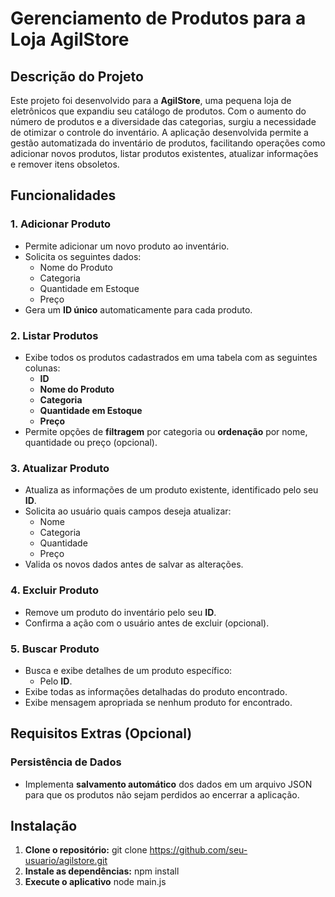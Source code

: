 # Gerenciamento de Produtos para a Loja AgilStore

## Descrição do Projeto

Este projeto foi desenvolvido para a **AgilStore**, uma pequena loja de eletrônicos que expandiu seu catálogo de produtos. Com o aumento do número de produtos e a diversidade das categorias, surgiu a necessidade de otimizar o controle do inventário. A aplicação desenvolvida permite a gestão automatizada do inventário de produtos, facilitando operações como adicionar novos produtos, listar produtos existentes, atualizar informações e remover itens obsoletos.

## Funcionalidades

### 1. **Adicionar Produto**
- Permite adicionar um novo produto ao inventário.
- Solicita os seguintes dados:
  - Nome do Produto
  - Categoria
  - Quantidade em Estoque
  - Preço
- Gera um **ID único** automaticamente para cada produto.

### 2. **Listar Produtos**
- Exibe todos os produtos cadastrados em uma tabela com as seguintes colunas:
  - **ID**
  - **Nome do Produto**
  - **Categoria**
  - **Quantidade em Estoque**
  - **Preço**
- Permite opções de **filtragem** por categoria ou **ordenação** por nome, quantidade ou preço (opcional).

### 3. **Atualizar Produto**
- Atualiza as informações de um produto existente, identificado pelo seu **ID**.
- Solicita ao usuário quais campos deseja atualizar:
  - Nome
  - Categoria
  - Quantidade
  - Preço
- Valida os novos dados antes de salvar as alterações.

### 4. **Excluir Produto**
- Remove um produto do inventário pelo seu **ID**.
- Confirma a ação com o usuário antes de excluir (opcional).

### 5. **Buscar Produto**
- Busca e exibe detalhes de um produto específico:
  - Pelo **ID**.
- Exibe todas as informações detalhadas do produto encontrado.
- Exibe mensagem apropriada se nenhum produto for encontrado.

## Requisitos Extras (Opcional)

### **Persistência de Dados**
- Implementa **salvamento automático** dos dados em um arquivo JSON para que os produtos não sejam perdidos ao encerrar a aplicação.

## Instalação

1. **Clone o repositório:**
   git clone https://github.com/seu-usuario/agilstore.git
2. **Instale as dependências:**
   npm install
3. **Execute o aplicativo**
   node main.js


